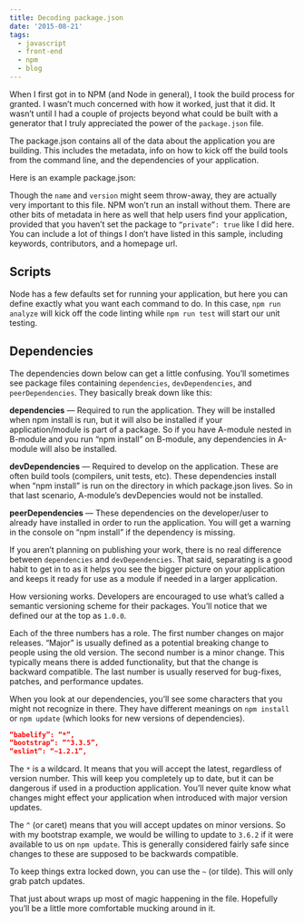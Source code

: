 ```yaml
---
title: Decoding package.json
date: '2015-08-21'
tags:
  - javascript
  - front-end
  - npm
  - blog
---
```


When I first got in to NPM (and Node in general), I took the build process for granted. I wasn’t much concerned with how it worked, just that it did. It wasn’t until I had a couple of projects beyond what could be built with a generator that I truly appreciated the power of the `package.json` file.

The package.json contains all of the data about the application you are building. This includes the metadata, info on how to kick off the build tools from the command line, and the dependencies of your application.

Here is an example package.json:

<script src="https://gist.github.com/bunnyhawk/14a7ef26d6c611748726.js"></script>

Though the `name` and `version` might seem throw-away, they are actually very important to this file. NPM won’t run an install without them. There are other bits of metadata in here as well that help users find your application, provided that you haven’t set the package to `“private”: true` like I did here. You can include a lot of things I don’t have listed in this sample, including keywords, contributors, and a homepage url.

## Scripts

Node has a few defaults set for running your application, but here you can define exactly what you want each command to do. In this case, `npm run analyze` will kick off the code linting while `npm run test` will start our unit testing.

## Dependencies
The dependencies down below can get a little confusing. You’ll sometimes see package files containing `dependencies`, `devDependencies`, and `peerDependencies`. They basically break down like this:

**dependencies** — Required to run the application. They will be installed when npm install is run, but it will also be installed if your application/module is part of a package. So if you have A-module nested in B-module and you run “npm install” on B-module, any dependencies in A-module will also be installed.

**devDependencies** — Required to develop on the application. These are often build tools (compilers, unit tests, etc). These dependencies install when “npm install” is run on the directory in which package.json lives. So in that last scenario, A-module’s devDepencies would not be installed.

**peerDependencies** — These dependencies on the developer/user to already have installed in order to run the application. You will get a warning in the console on “npm install” if the dependency is missing.

If you aren’t planning on publishing your work, there is no real difference between `dependencies` and `devDependencies`. That said, separating is a good habit to get in to as it helps you see the bigger picture on your application and keeps it ready for use as a module if needed in a larger application.

How versioning works. Developers are encouraged to use what’s called a semantic versioning scheme for their packages. You’ll notice that we defined our at the top as `1.0.0`.

Each of the three numbers has a role. The first number changes on major releases. “Major” is usually defined as a potential breaking change to people using the old version. The second number is a minor change. This typically means there is added functionality, but that the change is backward compatible. The last number is usually reserved for bug-fixes, patches, and performance updates.

When you look at our dependencies, you’ll see some characters that you might not recognize in there. They have different meanings on `npm install` or `npm update` (which looks for new versions of dependencies).

```json
“babelify”: “*”,
“bootstrap”: “^3.3.5”, 
“eslint”: “~1.2.1”,
```

The `*` is a wildcard. It means that you will accept the latest, regardless of version number. This will keep you completely up to date, but it can be dangerous if used in a production application. You’ll never quite know what changes might effect your application when introduced with major version updates.

The `^` (or caret) means that you will accept updates on minor versions. So with my bootstrap example, we would be willing to update to `3.6.2` if it were available to us on `npm update`. This is generally considered fairly safe since changes to these are supposed to be backwards compatible.

To keep things extra locked down, you can use the `~` (or tilde). This will only grab patch updates.

That just about wraps up most of magic happening in the file. Hopefully you’ll be a little more comfortable mucking around in it.